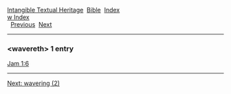 [Intangible Textual Heritage](../../index)  [Bible](../index) 
[Index](index)   
[w Index](_w_)  
  [Previous](c12290)  [Next](c12292) 

------------------------------------------------------------------------

### &lt;wavereth&gt; 1 entry

[Jam 1:6](../kjv/jam001.htm#006)  

------------------------------------------------------------------------

[Next: wavering (2)](c12292)
